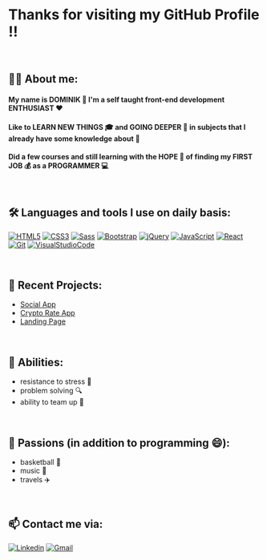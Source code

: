 # Thanks for visiting my GitHub Profile ‼️

<br/>

## 🙋‍♂️ About me:

#### My name is DOMINIK 🍻 I'm a self taught front-end development ENTHUSIAST ❤️
#### Like to LEARN NEW THINGS 🎓 and GOING DEEPER 🧠 in subjects that I already have some knowledge about 💪
#### Did a few courses and still learning with the HOPE 🙏 of finding my FIRST JOB 💰 as a PROGRAMMER 💻

<br/>

## 🛠️ Languages and tools I use on daily basis:

[![HTML5](https://img.shields.io/badge/-HTML5-black?style=flat-square&logo=html5&logoColor=red)](https://github.com/patyk409/)
[![CSS3](https://img.shields.io/badge/-CSS3-black?style=flat-square&logo=css3&logoColor=blue)](https://github.com/patyk409/)
[![Sass](https://img.shields.io/badge/-Sass-black?style=flat-square&logo=sass)](https://github.com/patyk409/)
[![Bootstrap](https://img.shields.io/badge/-Bootstrap-black?style=flat-square&logo=Bootstrap)](https://github.com/patyk409/)
[![jQuery](https://img.shields.io/badge/-jQuery-black?style=flat-square&logo=jQuery&logoColor=78CFF5)](https://github.com/patyk409/)
[![JavaScript](https://img.shields.io/badge/-JavaScript-black?style=flat-square&logo=JavaScript)](https://github.com/patyk409/)
[![React](https://img.shields.io/badge/-React-black?style=flat-square&logo=React)](https://github.com/patyk409/)
[![Git](https://img.shields.io/badge/-Git-black?style=flat-square&logo=Git)](https://github.com/patyk409/)
[![VisualStudioCode](https://img.shields.io/badge/-VisualStudioCode-black?style=flat-square&logo=VisualStudioCode&logoColor=blue)](https://github.com/patyk409/)

<br/>

## 📝 Recent Projects:
- [Social App](https://patyk409.github.io/react-social-app/)
- [Crypto Rate App](https://patyk409.github.io/react-crypto-rate-app/)
- [Landing Page](https://patyk409.github.io/landing-page/index.html)

<br/>

## 🧰 Abilities:
- resistance to stress 👊
- problem solving 🔍
- ability to team up 👬

<br/>

## 🕺 Passions (in addition to programming 😄):

- basketball 🏀
- music 🎵
- travels ✈️

<br/>

## 📫 Contact me via:

[![Linkedin](https://img.shields.io/badge/-LinkedIn-black?style=flat-square&logo=Linkedin&logoColor=blue&link=https://www.linkedin.com/in/dominik-g%C5%82owacki-106604205/)](https://www.linkedin.com/in/dominik-g%C5%82owacki-106604205/)
[![Gmail](https://img.shields.io/badge/-Gmail-black?style=flat-square&logo=Gmail&logoColor=red&link=mailto:dominik.pruszkow@gmail.com)](https://mail.google.com/mail/u/0/?fs=1&tf=cm&source=mailto&to=dominik.pruszkow@gmail.com)

<!---
patyk409/patyk409 is a ✨ special ✨ repository because its `README.md` (this file) appears on your GitHub profile.
You can click the Preview link to take a look at your changes.
--->

